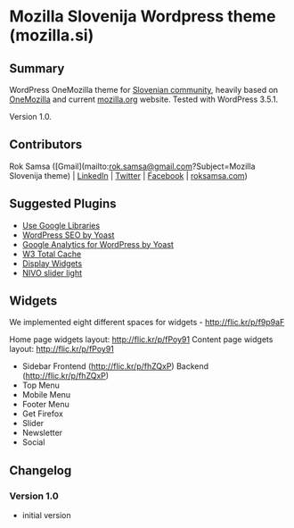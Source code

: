 # Mozilla Slovenija Wordpress theme (mozilla.si)

## Summary

WordPress OneMozilla theme for [Slovenian community](http://www.mozilla.si/), heavily based on [OneMozilla](https://github.com/mozilla/One-Mozilla-blog/tree/master/themes/OneMozilla) and current [mozilla.org](https://www.mozilla.org/) website. Tested with WordPress 3.5.1. 

Version 1.0.

## Contributors

Rok Samsa ([Gmail](mailto:rok.samsa@gmail.com?Subject=Mozilla Slovenija theme) | [LinkedIn](http://si.linkedin.com/in/roksamsa) | [Twitter](http://twitter.com/rok_samsa) | [Facebook](https://www.facebook.com/rok.samsa) | [roksamsa.com](http://www.roksamsa.com))

## Suggested Plugins

* [Use Google Libraries](http://wordpress.org/extend/plugins/use-google-libraries/)
* [WordPress SEO by Yoast](http://wordpress.org/extend/plugins/wordpress-seo/)
* [Google Analytics for WordPress by Yoast](http://wordpress.org/extend/plugins/google-analytics-for-wordpress/)
* [W3 Total Cache](http://wordpress.org/extend/plugins/w3-total-cache/)
* [Display Widgets](http://wordpress.org/plugins/display-widgets/)
* [NIVO slider light](http://wordpress.org/plugins/nivo-slider-light/)

## Widgets

We implemented eight different spaces for widgets - http://flic.kr/p/f9p9aF

Home page widgets layout: http://flic.kr/p/fPoy91
Content page widgets layout: http://flic.kr/p/fPoy91

* Sidebar 
Frontend (http://flic.kr/p/fhZQxP)
Backend (http://flic.kr/p/fhZQxP)
* Top Menu
* Mobile Menu
* Footer Menu
* Get Firefox
* Slider
* Newsletter
* Social

## Changelog

### Version 1.0
* initial version
